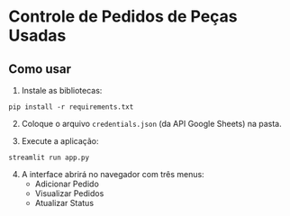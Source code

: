 # Controle de Pedidos de Peças Usadas

## Como usar

1. Instale as bibliotecas:
```
pip install -r requirements.txt
```

2. Coloque o arquivo `credentials.json` (da API Google Sheets) na pasta.

3. Execute a aplicação:
```
streamlit run app.py
```

4. A interface abrirá no navegador com três menus:
   - Adicionar Pedido
   - Visualizar Pedidos
   - Atualizar Status
